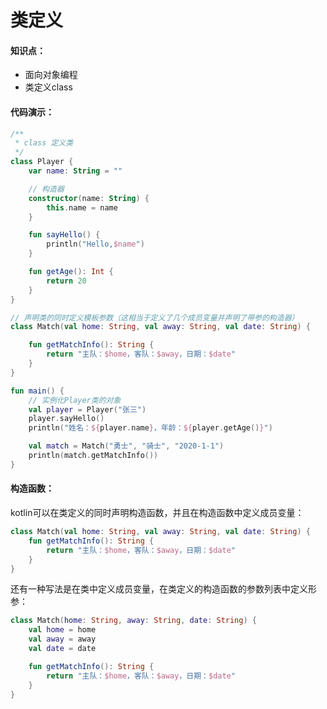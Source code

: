 # 类定义

#### 知识点：

- 面向对象编程
- 类定义class



#### 代码演示：

```kotlin
/**
 * class 定义类
 */
class Player {
    var name: String = ""

    // 构造器
    constructor(name: String) {
        this.name = name
    }

    fun sayHello() {
        println("Hello,$name")
    }

    fun getAge(): Int {
        return 20
    }
}

// 声明类的同时定义模板参数（这相当于定义了几个成员变量并声明了带参的构造器）
class Match(val home: String, val away: String, val date: String) {

    fun getMatchInfo(): String {
        return "主队：$home，客队：$away，日期：$date"
    }
}

fun main() {
    // 实例化Player类的对象
    val player = Player("张三")
    player.sayHello()
    println("姓名：${player.name}，年龄：${player.getAge()}")

    val match = Match("勇士", "骑士", "2020-1-1")
    println(match.getMatchInfo())
}
```



#### 构造函数：

kotlin可以在类定义的同时声明构造函数，并且在构造函数中定义成员变量：

```kotlin
class Match(val home: String, val away: String, val date: String) {
    fun getMatchInfo(): String {
        return "主队：$home，客队：$away，日期：$date"
    }
}
```

还有一种写法是在类中定义成员变量，在类定义的构造函数的参数列表中定义形参：

```kotlin
class Match(home: String, away: String, date: String) {
    val home = home
    val away = away
    val date = date

    fun getMatchInfo(): String {
        return "主队：$home，客队：$away，日期：$date"
    }
}
```

